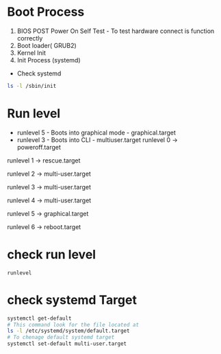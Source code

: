 # Boot Process
1. BIOS POST
Power On Self Test - To test hardware connect is function correctly
2. Boot loader( GRUB2)
3. Kernel Init
4. Init Process (systemd)
- Check systemd
```sh
ls -l /sbin/init
```


# Run level
- runlevel 5 - Boots into graphical mode - graphical.target
- runlevel 3 - Boots into CLI - multiuser.target
runlevel 0 -> poweroff.target

runlevel 1 -> rescue.target

runlevel 2 -> multi-user.target

runlevel 3 -> multi-user.target

runlevel 4 -> multi-user.target

runlevel 5 -> graphical.target

runlevel 6 -> reboot.target

# check run level
```
runlevel
```
# check systemd Target
```sh
systemctl get-default
# This command look for the file located at 
ls -l /etc/systemd/system/default.target
# To chenage default systemd target
systemctl set-default multi-user.target
```
